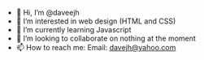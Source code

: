 - 👋 Hi, I’m @daveejh
- 👀 I’m interested in web design (HTML and CSS)
- 🌱 I’m currently learning Javascript
- 💞️ I’m looking to collaborate on nothing at the moment
- 📫 How to reach me: Email: davejh@yahoo.com

<!---
daveejh/daveejh is a ✨ special ✨ repository because its `README.md` (this file) appears on your GitHub profile.
You can click the Preview link to take a look at your changes.
--->

